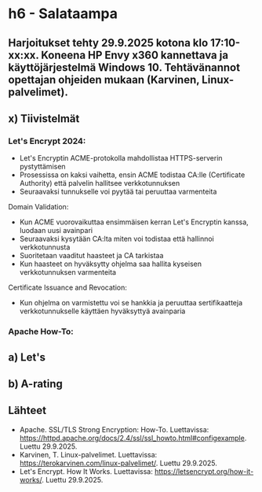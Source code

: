 # h6 - Salataampa
## Harjoitukset tehty 29.9.2025 kotona klo 17:10-xx:xx. Koneena HP Envy x360 kannettava ja käyttöjärjestelmä Windows 10. Tehtävänannot opettajan ohjeiden mukaan (Karvinen, Linux-palvelimet).
## x) Tiivistelmät
### Let's Encrypt 2024:
- Let's Encryptin ACME-protokolla mahdollistaa HTTPS-serverin pystyttämisen
- Prosessissa on kaksi vaihetta, ensin ACME todistaa CA:lle (Certificate Authority) että palvelin hallitsee verkkotunnuksen
- Seuraavaksi tunnukselle voi pyytää tai peruuttaa varmenteita

Domain Validation:
- Kun ACME vuorovaikuttaa ensimmäisen kerran Let's Encryptin kanssa, luodaan uusi avainpari
- Seuraavaksi kysytään CA:lta miten voi todistaa että hallinnoi verkkotunnusta
- Suoritetaan vaaditut haasteet ja CA tarkistaa
- Kun haasteet on hyväksytty ohjelma saa hallita kyseisen verkkotunnuksen varmenteita

Certificate Issuance and Revocation:
- Kun ohjelma on varmistettu voi se hankkia ja peruuttaa sertifikaatteja verkkotunnukselle käyttäen hyväksyttyä avainparia

### Apache How-To:

## a) Let's
## b) A-rating

## Lähteet
- Apache. SSL/TLS Strong Encryption: How-To. Luettavissa: https://httpd.apache.org/docs/2.4/ssl/ssl_howto.html#configexample. Luettu 29.9.2025.
- Karvinen, T. Linux-palvelimet. Luettavissa: https://terokarvinen.com/linux-palvelimet/. Luettu 29.9.2025.
- Let's Encrypt. How It Works. Luettavissa: https://letsencrypt.org/how-it-works/. Luettu 29.9.2025.
